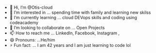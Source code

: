 - 👋 Hi, I’m @Otis-cloud
- 👀 I’m interested in ... spending time with family and learning new skilss
- 🌱 I’m currently learning ... cloud DEVops skills and coding using codeacademy
- 💞️ I’m looking to collaborate on ... Open Projects 
- 📫 How to reach me ... LinkedIn, Facebook, Instagram ,
- 😄 Pronouns: ...He/him
- ⚡ Fun fact: ... I am 42 years and I am just learning to code lol 

<!---
Otis-cloud/Otis-cloud is a ✨ special ✨ repository because its `README.md` (this file) appears on your GitHub profile.
You can click the Preview link to take a look at your changes.
--->
